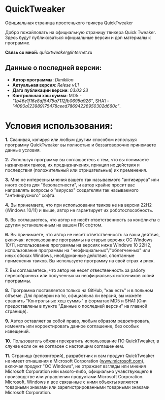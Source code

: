 # QuickTweaker

Официальная страница простенького твикера QuickTweaker

Добро пожайловать на официальную страницу твикера Quick Tweaker. Здесь будут публиковаться официальные версии и доп материалы к программе. 

**Связь со мной:** _quicktweaker@internet.ru_

## **Данные о последней версии:**
- **Автор программы**: *Dimiklion*
- **Актуальная версия**: *Relese v1.1*
- **Дата публикации версии**: *03.03.23*
- **Контрольная хэш сумма**: MD5 - *"1b46e1f16e8df5475a7112fb0695a926"*, SHA1 - *"4090a123989175478ceed78694226950302d660c"*.

# Условия использования:

**1.** Скачивая, копируя или любым другим способом используя программу QuickTweaker вы полностью и беззаговорочно принемаете данные условия.

**2.** Используя программу вы соглашаетесь с тем, что вы понимаете назначения твиков, их предназначения, принцип их действия и последствия (положительный или отрицательные) их пременения.

**3.** Мне не интересны мнения вашего так называемого "антивируса" или иного софта для "безопастности", и автор крайне просит вас направлять вопросы о "вирусах" создателям так называемого "антивирусного" софта.

**4.** Вы принемаете, что при использовании твиков не на версии 22Н2 (Windows 10/11) и выше, автор не гарантирует их роботоспособность. 

**5.** Вы соглашаетесь, что автор не несёт ответственность за конфликты с другим установленным на вашем ПК софтом.

**6.** Вы принимаете, что автор не несет ответственность за ваши дейтвия, включая: использование программы на старых версиях ОС Windows 10/11, использование программы на версиях ниже Windows 10 22Н2, использование программы на "неофициальных"/"облегченных" или иных сбоках Windows, необдуманные действия, спонтанные применения твиков. Вы используете программу на свой страх и риск. 

**7.** Вы соглашаетесь, что автор не несет отвественность за работу пересобранных или полученных из неофициальных источников копий программы.

**8.** Программа поставляется только на GitHub, "как есть" и в польном объеме. Для проверки на то, официальна ли версия, вы можете сравнить "Контрольные хеш суммы" в форматах MD5 и SHA1 (Они предоставлены в пункте "Данные о последней версии" на главной странице).

**9.** Автор оставляет за собой право, любым образом редоктировать, изменять или корректировать данное соглашение, без особых извещений.

**10.** Пользователь обязан прекратить использование ПО QuickTweaker, в случае если он не согласен с настоящим соглашением.

**11.** Страница (репозиторий), разработчик и сам продукт QuickTweaker не имеет отнашения к Microsoft Corporation (www.microsoft.com), включая продукт "ОС Windows", не отражает взгляды или мнения Microsoft Corporation или какого-либо, официально учавствующего в производстве или управлении продуктами Microsoft Corporation. Microsoft, Windows и все связанные с ними объекты являются товарными знаками или зарегистрированными товарными знаками Microsoft Corporation.
